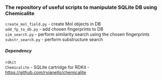 ### The repository of useful scripts to manipulate SQLite DB using Chemicalite

`create_mol_field.py` - create Mol objects in DB  
`add_fp_to_db.py` - add chosen fingerprints to DB  
`sim_search.py` - perform similarity search using the chosen fingerprints  
`substr_search.py` - perform substructure search  

##### Dependency

`rdkit`  
`Chemicalite` - SQLite cartridge for RDKit - https://github.com/rvianello/chemicalite

